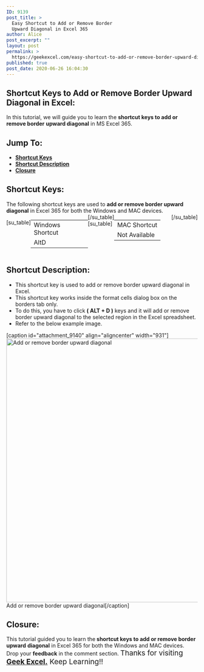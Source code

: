 ```yaml
---
ID: 9139
post_title: >
  Easy Shortcut to Add or Remove Border
  Upward Diagonal in Excel 365
author: Alice
post_excerpt: ""
layout: post
permalink: >
  https://geekexcel.com/easy-shortcut-to-add-or-remove-border-upward-diagonal-in-excel-365/
published: true
post_date: 2020-06-26 16:04:30
---
```

<h2>Shortcut Keys to Add or Remove Border Upward Diagonal in Excel:</h2>
In this tutorial, we will guide you to learn the <strong>shortcut keys to add or remove border</strong> <strong>upward diagonal</strong> in MS Excel 365.
<h2>Jump To:</h2>
<ul>
 	<li><strong><a href="#1">Shortcut Keys</a></strong></li>
 	<li><strong><a href="#2">Shortcut Description</a></strong></li>
 	<li><strong><a href="#3">Closure</a></strong></li>
</ul>
<h2 id="1">Shortcut Keys:</h2>
The following shortcut keys are used to <strong>add or remove border upward diagonal</strong> in Excel 365 for both the Windows and MAC devices.
<div style="display: flex;">

[su_table]
<table>
<tbody>
<tr>
<td>Windows Shortcut</td>
</tr>
<tr>
<td style="display: flex;"><span class="key-flex"><span class="win-key"><span class="custom-span-key">Alt</span></span></span><span class="key-flex"><span class="win-key"><span class="custom-span-key">D</span></span></span></td>
</tr>
</tbody>
</table>
[/su_table]
[su_table]
<table style="float: right;">
<tbody>
<tr>
<td>MAC Shortcut</td>
</tr>
<tr>
<td style="display: flex;"><span class="key-flex"><span class="mac-key" style="width: 180px;"><span class="custom-span-key">Not Available</span></span></span></td>
</tr>
</tbody>
</table>
[/su_table]

</div>
<h2 id="2">Shortcut Description:</h2>
<ul>
 	<li>This shortcut key is used to add or remove border upward diagonal in Excel.</li>
 	<li>This shortcut key works inside the format cells dialog box on the borders tab only.</li>
 	<li>To do this, you have to click <strong>( ALT + D )</strong> keys and it will add or remove border upward diagonal to the selected region in the Excel spreadsheet.</li>
 	<li>Refer to the below example image.</li>
</ul>
[caption id="attachment_9140" align="aligncenter" width="931"]<img class="size-full wp-image-9140" src="https://geekexcel.com/wp-content/uploads/2020/06/ezgif.com-optimize-62.gif" alt="Add or remove border upward diagonal" width="931" height="694" /> Add or remove border upward diagonal[/caption]
<h2 id="3">Closure:</h2>
This tutorial guided you to learn the<strong> shortcut keys to add or remove border upward</strong> <strong>diagonal</strong> in Excel 365 for both the Windows and MAC devices. Drop your <strong>feedback</strong> in the comment section. <span style="font-size: 19px;">Thanks for visiting <strong><a href="https://geekexcel.com/">Geek Excel.</a></strong> Keep Learning!!</span>